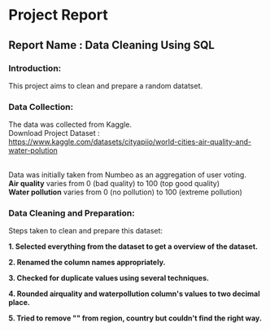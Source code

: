 # Project Report

## Report Name : Data Cleaning Using SQL

### Introduction:
This project aims to clean and prepare a random datatset.

### Data Collection:
The data was collected from Kaggle. <br>
Download Project Dataset : <https://www.kaggle.com/datasets/cityapiio/world-cities-air-quality-and-water-polution> <br><br>

Data was initially taken from Numbeo as an aggregation of user voting. <br>
**Air quality** varies from 0 (bad quality) to 100 (top good quality) <br>
**Water pollution** varies from 0 (no pollution) to 100 (extreme pollution)

### Data Cleaning and Preparation:
Steps taken to clean and prepare this dataset:

**1. Selected everything from the dataset to get a overview of the dataset.**

**2. Renamed the column names appropriately.**

**3. Checked for duplicate values using several techniques.**

**4. Rounded airquality and waterpollution column's values to two decimal place.**

**5. Tried to remove "" from region, country but couldn't find the right way.**


